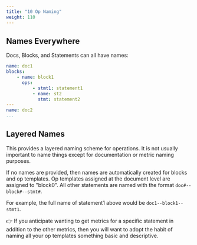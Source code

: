 ```yaml
---
title: "10 Op Naming"
weight: 110
---
```


## Names Everywhere 

Docs, Blocks, and Statements can all have names:

```yaml
name: doc1
blocks:
    - name: block1
      ops:
          - stmt1: statement1
          - name: st2
            stmt: statement2
---
name: doc2
...
```

## Layered Names 

This provides a layered naming scheme for operations. It is
not usually important to name things except for documentation or metric
naming purposes.

If no names are provided, then names are automatically created for blocks
and op templates. Op templates assigned at the document level are assigned
to "block0". All other statements are named with the
format `doc#--block#--stmt#`.

For example, the full name of statement1 above would
be `doc1--block1--stmt1`.

👉 If you anticipate wanting to get metrics for a specific statement in
addition to the other metrics, then you will want to adopt the habit of
naming all your op templates something basic and descriptive.

